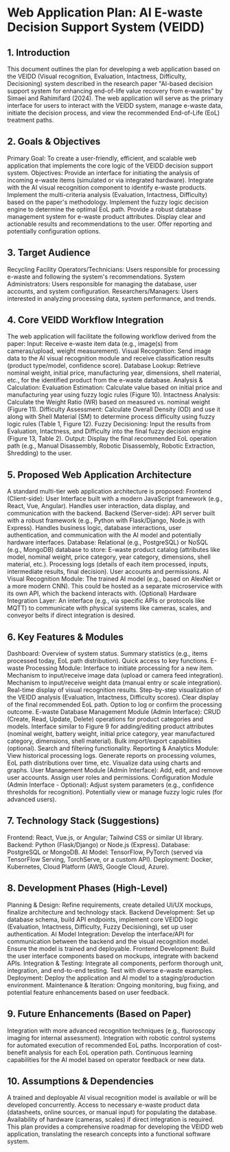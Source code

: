 # Web Application Plan: AI E-waste Decision Support System (VEIDD)
## 1. Introduction
This document outlines the plan for developing a web application based on the VEIDD (Visual recognition, Evaluation, Intactness, Difficulty, Decisioning) system described in the research paper "AI-based decision support system for enhancing end-of-life value recovery from e-wastes" by Simaei and Rahimifard (2024). The web application will serve as the primary interface for users to interact with the VEIDD system, manage e-waste data, initiate the decision process, and view the recommended End-of-Life (EoL) treatment paths.
## 2. Goals & Objectives
Primary Goal: To create a user-friendly, efficient, and scalable web application that implements the core logic of the VEIDD decision support system.
Objectives:
Provide an interface for initiating the analysis of incoming e-waste items (simulated or via integrated hardware).
Integrate with the AI visual recognition component to identify e-waste products.
Implement the multi-criteria analysis (Evaluation, Intactness, Difficulty) based on the paper's methodology.
Implement the fuzzy logic decision engine to determine the optimal EoL path.
Provide a robust database management system for e-waste product attributes.
Display clear and actionable results and recommendations to the user.
Offer reporting and potentially configuration options.
## 3. Target Audience
Recycling Facility Operators/Technicians: Users responsible for processing e-waste and following the system's recommendations.
System Administrators: Users responsible for managing the database, user accounts, and system configuration.
Researchers/Managers: Users interested in analyzing processing data, system performance, and trends.
## 4. Core VEIDD Workflow Integration
The web application will facilitate the following workflow derived from the paper:
Input: Receive e-waste item data (e.g., image(s) from cameras/upload, weight measurement).
Visual Recognition: Send image data to the AI visual recognition module and receive classification results (product type/model, confidence score).
Database Lookup: Retrieve nominal weight, initial price, manufacturing year, dimensions, shell material, etc., for the identified product from the e-waste database.
Analysis & Calculation:
Evaluation Estimation: Calculate value based on initial price and manufacturing year using fuzzy logic rules (Figure 10).
Intactness Analysis: Calculate the Weight Ratio (WR) based on measured vs. nominal weight (Figure 11).
Difficulty Assessment: Calculate Overall Density (OD) and use it along with Shell Material (SM) to determine process difficulty using fuzzy logic rules (Table 1, Figure 12).
Fuzzy Decisioning: Input the results from Evaluation, Intactness, and Difficulty into the final fuzzy decision engine (Figure 13, Table 2).
Output: Display the final recommended EoL operation path (e.g., Manual Disassembly, Robotic Disassembly, Robotic Extraction, Shredding) to the user.
## 5. Proposed Web Application Architecture
A standard multi-tier web application architecture is proposed:
Frontend (Client-side): User Interface built with a modern JavaScript framework (e.g., React, Vue, Angular). Handles user interaction, data display, and communication with the backend.
Backend (Server-side): API server built with a robust framework (e.g., Python with Flask/Django, Node.js with Express). Handles business logic, database interactions, user authentication, and communication with the AI model and potentially hardware interfaces.
Database: Relational (e.g., PostgreSQL) or NoSQL (e.g., MongoDB) database to store:
E-waste product catalog (attributes like model, nominal weight, price category, year category, dimensions, shell material, etc.).
Processing logs (details of each item processed, inputs, intermediate results, final decision).
User accounts and permissions.
AI Visual Recognition Module: The trained AI model (e.g., based on AlexNet or a more modern CNN). This could be hosted as a separate microservice with its own API, which the backend interacts with.
(Optional) Hardware Integration Layer: An interface (e.g., via specific APIs or protocols like MQTT) to communicate with physical systems like cameras, scales, and conveyor belts if direct integration is desired.
## 6. Key Features & Modules
Dashboard:
Overview of system status.
Summary statistics (e.g., items processed today, EoL path distribution).
Quick access to key functions.
E-waste Processing Module:
Interface to initiate processing for a new item.
Mechanism to input/receive image data (upload or camera feed integration).
Mechanism to input/receive weight data (manual entry or scale integration).
Real-time display of visual recognition results.
Step-by-step visualization of the VEIDD analysis (Evaluation, Intactness, Difficulty scores).
Clear display of the final recommended EoL path.
Option to log or confirm the processing outcome.
E-waste Database Management Module (Admin Interface):
CRUD (Create, Read, Update, Delete) operations for product categories and models.
Interface similar to Figure 9 for adding/editing product attributes (nominal weight, battery weight, initial price category, year manufactured category, dimensions, shell material).
Bulk import/export capabilities (optional).
Search and filtering functionality.
Reporting & Analytics Module:
View historical processing logs.
Generate reports on processing volumes, EoL path distributions over time, etc.
Visualize data using charts and graphs.
User Management Module (Admin Interface):
Add, edit, and remove user accounts.
Assign user roles and permissions.
Configuration Module (Admin Interface - Optional):
Adjust system parameters (e.g., confidence thresholds for recognition).
Potentially view or manage fuzzy logic rules (for advanced users).
## 7. Technology Stack (Suggestions)
Frontend: React, Vue.js, or Angular; Tailwind CSS or similar UI library.
Backend: Python (Flask/Django) or Node.js (Express).
Database: PostgreSQL or MongoDB.
AI Model: TensorFlow, PyTorch (served via TensorFlow Serving, TorchServe, or a custom API).
Deployment: Docker, Kubernetes, Cloud Platform (AWS, Google Cloud, Azure).
## 8. Development Phases (High-Level)
Planning & Design: Refine requirements, create detailed UI/UX mockups, finalize architecture and technology stack.
Backend Development: Set up database schema, build API endpoints, implement core VEIDD logic (Evaluation, Intactness, Difficulty, Fuzzy Decisioning), set up user authentication.
AI Model Integration: Develop the interface/API for communication between the backend and the visual recognition model. Ensure the model is trained and deployable.
Frontend Development: Build the user interface components based on mockups, integrate with backend APIs.
Integration & Testing: Integrate all components, perform thorough unit, integration, and end-to-end testing. Test with diverse e-waste examples.
Deployment: Deploy the application and AI model to a staging/production environment.
Maintenance & Iteration: Ongoing monitoring, bug fixing, and potential feature enhancements based on user feedback.
## 9. Future Enhancements (Based on Paper)
Integration with more advanced recognition techniques (e.g., fluoroscopy imaging for internal assessment).
Integration with robotic control systems for automated execution of recommended EoL paths.
Incorporation of cost-benefit analysis for each EoL operation path.
Continuous learning capabilities for the AI model based on operator feedback or new data.
## 10. Assumptions & Dependencies
A trained and deployable AI visual recognition model is available or will be developed concurrently.
Access to necessary e-waste product data (datasheets, online sources, or manual input) for populating the database.
Availability of hardware (cameras, scales) if direct integration is required.
This plan provides a comprehensive roadmap for developing the VEIDD web application, translating the research concepts into a functional software system.


